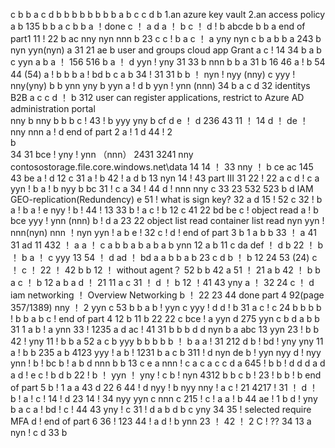 c
b
b
a
c  d
b
b
b
b
b
b
b
b
a
b
c
c
d
b
1.an azure key vault  2.an access policy
a
b
135
b
b
a
c
b
b
a ！done
c ！
a
d
a ！ b
c ！
d ! b
abcde
b
b
a end of part1
11 !   22
b
ac
nny
nyn nnn
b
23
c
c !
b
a
c ！
a
yny nyn
c
b
a
b
b
a
243
b
nyn yyn(nyn)
a
31  21
ae
b
user and groups  cloud app   Grant
a
c !
14
34
b
a
b
c
yyn
a
b
a ！
156  516
b
a ！ d
yyn ! yny
31
33
b
nnn
b
b
a
31
b
16 46
a !
b
54  44 (54)
a ! b
b
b
a !
bd
b
c
a  b
34 ! 31
31
b
b ！
nyn ! nyy (nny)
c
yyy ! nny(yny)
b
b
ynn yny
b
yyn
a ! d
b
yyn ! ynn (nnn)
34 
b
a
c
d
32
identitys B2B
a c
c
d ！  b
312
user can register applications, restrict to Azure AD administration portal  
nny
b
nny
b
b
b
c !
43 !
b
yyy yny 
b
cf
d
e ！ d
236
43
11 ！ 14
d ！
de ！
nny nnn
a !
d   end of part 2
a !       1   d
44 !      2   
b  
34 
31
bce !
yny ! ynn （nnn）
2431  3241
nny   
contosostorage.file.core.windows.net\data
14
14 ！
33 
nny ！
b
ce ac
145
43
be
a ! d
12
c
31
a ! b
42 !
a
d
b
13
nyn
14 ! 43   part III 31
22 !
22
a
c
d !
c
a
yyn !
b
a ! b
nyy
b  bc
31 !
c
a
34 ! 44
d !
nnn
nny
c
33 23
532 523
b
d
IAM  GEO-replication(Redundency)
e
51 !  what is sign key?
32
a
d
15 ! 52
c
32 !
b
a !
b
a ! e
nyy !
b !
44 ! 13
33
b ! a 
c ! b
12
c
41 22
bd be
c !
object  read
a ! b
bce
yyy ! ynn (nnn)
b !
d 
a
23 22
object list read    container list read
nyn
yyn ! nnn(nyn)
nnn ！nyn
yyn !
a
b
e !
32
c !
d !  end of part 3
b    1
a
b
b
33 ！
a
41
31
ad
11
432 ！
a 
a ！
c a
b
b
a
b
a
b
a
b
ynn
12
a
b
11
c
da
def ！
d
b
22 ！
b ！
b
a ！ c
yyy
13
54 ！
d
ad ！ bd
a
a
b
b
a
b
23
c
d
b ！
b
12
24 53 (24)
c ！
c ！
22 ！ 42
b
b
12 ！  without agent？ 52
b
b
42
a
51 ！ 21
a
b
42 ！
b
b
a
c ！ b
12
a
b
a
d ！
21  11
a c
31 ！
d ！ b
12 ！41
43
yny
a ！
32
24
c ！ d
iam  networking ！ Overview  Networking
b ！
22 23
44    done part 4 92(page 357/1389)
nny ！
2
yyn
c
53
b
b
a
b !
yyn
c
yyy !
d
d !
b
31
a
c !
c 
24
b
b
b
b !
b
b
a
b
c !  end of part 4
12
b
11
b
22
22
c
bce !
a
yyn
d
275
yyn
c
b
d
a
b
b
31
1
a
b !
a
ynn
33 !
1235
a
d
ac !
41
31
b
b
b
d
d
nyn
b
a
abc
13
yyn
23 !
b
b
42 !
yny
11 !
b
b
a 52
a
c
b
yyy
b
b
b
b
b ！
b
a
a !
31
212
d
b !
bd !
yny
yny
11
a !
b
b
235
a
b
4123 
yyy !
a
b !
1231
b
a
c
b
311 !
d
nyn
de
b !
yyn
nyy
d !
nyy
ynn !
b !
bc
b !
a 
b
d
nnn
b
b
13
c
e
a
nnn !
c
a
c
a
c
c
d
a
645 !
b
b !
d
d
d
a
d
a
d !
e
c !
b
d
b
22 !
b ！
yyn ！
yny !
c
b !
nyn
4312
b
b
c
b !
23 !
b
b !
b    end of part 5
b !  1
a
a
43
d
22  6
44 !
d
nyy !
b
nyy
nny !
a
c !
21
4217 !
31 ！
d ！
b !
a !
c !
14 !
d  23
14 !
34
nyy
yyn
c
nnn
c
215 !
c !
a
a !
b
44
ae !
1
b
d !
yny
b
a
c
a !
bd !
c !
44
43
yny !
c
31 !
d
a
b
d
b
c
yny
34
35 !
selected require MFA
d !  end of part 6
36 !
123
44 !
a
d !
b
ynn
23 ！
42 ！
2
C !
??
34
13
a
nyn !
c
d
33
b 
